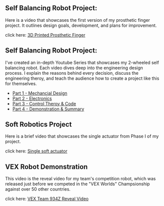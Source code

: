 ## Self Balancing Robot Project:
Here is a video that showcases the first version of my prosthetic finger project. It outlines design goals, development, and plans for improvement. 

click here: [3D Printed Prosthetic Finger](https://youtu.be/AiMHWqdtiuA)

## Self Balancing Robot Project:

I've created an in-depth Youtube Series that showcases my 2-wheeled self balancing robot. Each video dives deep into the engineering design process. I explain the reasons behind every decision, discuss the engineering theroy, and teach the audience how to create a project like this for themselves. 

- [Part 1 - Mechancial Design](https://youtu.be/M7D-TyRbdDE)
- [Part 2 - Electronics](https://youtu.be/lMUIi5SMWUk)
- [Part 3 - Control Theroy & Code](https://youtu.be/BPNc3-46LlU)
- [Part 4 - Demonstration & Summary](https://youtu.be/PNKXGorAnBg)

## Soft Robotics Project

Here is a brief video that showcases the single actuator from Phase I of my project. 

click here: [Single soft actuator](https://youtu.be/M8f4WjTySG0)

## VEX Robot Demonstration

This video is the reveal video for my team's competition robot, which was released just before we competed in the "VEX Worlds" Champsionship against over 50 other countries. 

click here: [VEX Team 934Z Reveal Video](https://youtu.be/FwU0mx70mjg)
